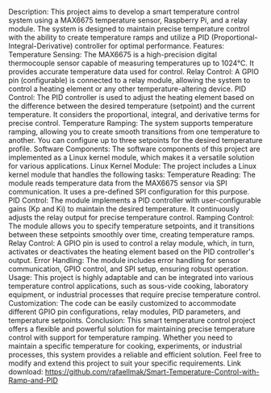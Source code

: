 
Description:
This project aims to develop a smart temperature control system using a MAX6675 temperature sensor, Raspberry Pi, and a relay module. The system is designed to maintain precise temperature control with the ability to create temperature ramps and utilize a PID (Proportional-Integral-Derivative) controller for optimal performance.
Features:
Temperature Sensing: The MAX6675 is a high-precision digital thermocouple sensor capable of measuring temperatures up to 1024°C. It provides accurate temperature data used for control.
Relay Control: A GPIO pin (configurable) is connected to a relay module, allowing the system to control a heating element or any other temperature-altering device.
PID Control: The PID controller is used to adjust the heating element based on the difference between the desired temperature (setpoint) and the current temperature. It considers the proportional, integral, and derivative terms for precise control.
Temperature Ramping: The system supports temperature ramping, allowing you to create smooth transitions from one temperature to another. You can configure up to three setpoints for the desired temperature profile.
Software Components:
The software components of this project are implemented as a Linux kernel module, which makes it a versatile solution for various applications.
Linux Kernel Module:
The project includes a Linux kernel module that handles the following tasks:
Temperature Reading: The module reads temperature data from the MAX6675 sensor via SPI communication. It uses a pre-defined SPI configuration for this purpose.
PID Control: The module implements a PID controller with user-configurable gains (Kp and Ki) to maintain the desired temperature. It continuously adjusts the relay output for precise temperature control.
Ramping Control: The module allows you to specify temperature setpoints, and it transitions between these setpoints smoothly over time, creating temperature ramps.
Relay Control: A GPIO pin is used to control a relay module, which, in turn, activates or deactivates the heating element based on the PID controller's output.
Error Handling: The module includes error handling for sensor communication, GPIO control, and SPI setup, ensuring robust operation.
Usage:
This project is highly adaptable and can be integrated into various temperature control applications, such as sous-vide cooking, laboratory equipment, or industrial processes that require precise temperature control.
Customization:
The code can be easily customized to accommodate different GPIO pin configurations, relay modules, PID parameters, and temperature setpoints.
Conclusion:
This smart temperature control project offers a flexible and powerful solution for maintaining precise temperature control with support for temperature ramping. Whether you need to maintain a specific temperature for cooking, experiments, or industrial processes, this system provides a reliable and efficient solution.
Feel free to modify and extend this project to suit your specific requirements.
Link download: https://github.com/rafaellmak/Smart-Temperature-Control-with-Ramp-and-PID
